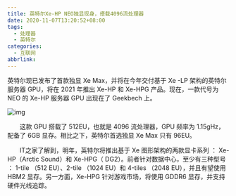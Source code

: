 ```yaml
---
title: 英特尔Xe-HP NEO独显现身，搭载4096流处理器
date: 2020-11-07T13:20:52+08:00
tags:
  - 处理器
  - 英特尔
categories:
  - 互联网
abbrlink:
---
```


英特尔现已发布了首款独显 Xe Max，并将在今年交付基于 Xe -LP 架构的英特尔服务器 GPU，将在 2021 年推出 Xe-HP 和 Xe-HPG 产品。现在，一款代号为 NEO 的 Xe-HP 服务器 GPU 出现在了 Geekbech 上。

![img](https://cdn.jsdelivr.net/gh/yakeing/Documentation@main/Hexo/images/5928-kcieywa2872335.jpg)

　　这款 GPU 搭载了 512EU，也就是 4096 流处理器，GPU 频率为 1.15gHz，配备了 6GB 显存。相比之下，英特尔首选独显 Xe Max 只有 96EU。

　　IT之家了解到，明年，英特尔将推出基于 Xe 图形架构的两款显卡系列 ： Xe-HP（Arctic Sound）和 Xe-HPG（ DG2）。前者针对数据中心，至少有三种型号 ： 1-tile （512 EU）、2-tile （1024 EU）和 4-tiles （2048 EU），并且有望使用 HBM2 显存。另一方面，Xe-HPG 针对游戏市场，将使用 GDDR6 显存，并支持硬件光线追踪。